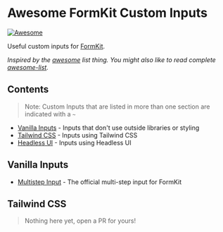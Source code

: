 # Awesome FormKit Custom Inputs

[![Awesome](https://cdn.rawgit.com/sindresorhus/awesome/d7305f38d29fed78fa85652e3a63e154dd8e8829/media/badge.svg)](https://github.com/sindresorhus/awesome)

Useful custom inputs for [FormKit](https://formkit.com/).

*Inspired by the [awesome](https://github.com/sindresorhus/awesome) list thing. You might also like to read complete [awesome-list](https://github.com/sindresorhus/awesome).*

## Contents
> Note: Custom Inputs that are listed in more than one section are indicated with a `~`

- [Vanilla Inputs](#vanilla) - Inputs that don't use outside libraries or styling
- [Tailwind CSS](#tailwind_css) - Inputs using Tailwind CSS
- [Headless UI](#headless_ui) - Inputs using Headless UI

## Vanilla Inputs

- [Multistep Input](https://formkit.com/plugins/multi-step) - The official multi-step input for FormKit

## Tailwind CSS

> Nothing here yet, open a PR for yours!
